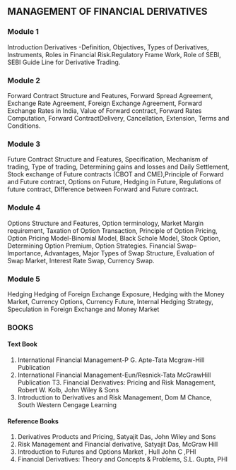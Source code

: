 ## MANAGEMENT OF FINANCIAL DERIVATIVES

### Module 1 
Introduction Derivatives -Definition, Objectives, Types of Derivatives, Instruments, Roles in
Financial Risk.Regulatory Frame Work, Role of SEBI, SEBI Guide Line for Derivative
Trading.

### Module 2 
Forward Contract Structure and Features, Forward Spread Agreement, Exchange Rate
Agreement, Foreign Exchange Agreement, Forward Exchange Rates in India, Value of
Forward contract, Forward Rates Computation, Forward ContractDelivery, Cancellation, Extension, Terms and Conditions.

### Module 3
Future Contract Structure and Features, Specification, Mechanism of trading, Type of trading,
Determining gains and losses and Daily Settlement, Stock exchange of Future contracts
(CBOT and CME),Principle of Forward and Future contract, Options on Future, Hedging in
Future, Regulations of future contract, Difference between Forward and Future contract.

### Module 4 
Options Structure and Features, Option terminology, Market Margin requirement, Taxation of
Option Transaction, Principle of Option Pricing, Option Pricing Model-Binomial Model,
Black Schole Model, Stock Option, Determining Option Premium, Option Strategies.
Financial Swap–Importance, Advantages, Major Types of Swap Structure, Evaluation of
Swap Market, Interest Rate Swap, Currency Swap.

### Module 5 
Hedging Hedging of Foreign Exchange Exposure, Hedging with the Money Market,
Currency Options, Currency Future, Internal Hedging Strategy, Speculation in Foreign
Exchange and Money Market


### BOOKS

#### Text Book
1. International Financial Management-P G. Apte-Tata Mcgraw-Hill Publication
2. International Financial Management-Eun/Resnick-Tata McGrawHill Publication
T3. Financial Derivatives: Pricing and Risk Management, Robert W. Kolb, John Wiley &
Sons
4. Introduction to Derivatives and Risk Management, Dom M Chance, South Western
Cengage Learning

#### Reference Books
1. Derivatives Products and Pricing, Satyajit Das, John Wiley and Sons
2. Risk Management and Financial derivative, Satyajit Das, McGraw Hill
3. Introduction to Futures and Options Market , Hull John C ,PHI
4. Financial Derivatives: Theory and Concepts & Problems, S.L. Gupta, PHI
